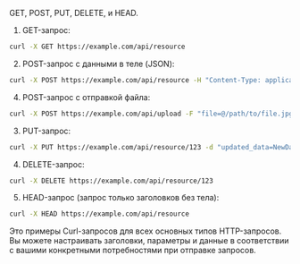 GET, POST, PUT, DELETE, и HEAD.

1. GET-запрос:
```bash
curl -X GET https://example.com/api/resource
```

2. POST-запрос с данными в теле (JSON):
```bash
curl -X POST https://example.com/api/resource -H "Content-Type: application/json" -d '{"key1": "value1", "key2": "value2"}'
```

4. POST-запрос с отправкой файла:

```sh
curl -X POST https://example.com/api/upload -F "file=@/path/to/file.jpg"`
```


3. PUT-запрос:
```bash
curl -X PUT https://example.com/api/resource/123 -d "updated_data=NewData"
```

4. DELETE-запрос:
```bash
curl -X DELETE https://example.com/api/resource/123
```

5. HEAD-запрос (запрос только заголовков без тела):
```bash
curl -X HEAD https://example.com/api/resource
```

Это примеры Curl-запросов для всех основных типов HTTP-запросов. Вы можете настраивать заголовки, параметры и данные в соответствии с вашими конкретными потребностями при отправке запросов.